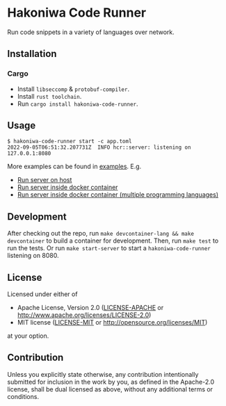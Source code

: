 # Hakoniwa Code Runner

Run code snippets in a variety of languages over network.


## Installation

### Cargo

* Install `libseccomp` & `protobuf-compiler`.
* Install `rust toolchain`.
* Run `cargo install hakoniwa-code-runner`.


## Usage

```console
$ hakoniwa-code-runner start -c app.toml
2022-09-05T06:51:32.207731Z  INFO hcr::server: listening on 127.0.0.1:8080
```

More examples can be found in [examples](./examples/). E.g.

* [Run server on host](./examples/run-server-on-host/)
* [Run server inside docker container](./examples/run-server-inside-docker-container/)
* [Run server inside docker container (multiple programming languages)](./examples/run-server-inside-docker-container-multiple-programming-languages/)


## Development

After checking out the repo, run `make devcontainer-lang && make devcontainer` to build a container for
development. Then, run `make test` to run the tests. Or run `make start-server`
to start a `hakoniwa-code-runner` listening on 8080.


## License

Licensed under either of

* Apache License, Version 2.0 ([LICENSE-APACHE](LICENSE-APACHE) or http://www.apache.org/licenses/LICENSE-2.0)
* MIT license ([LICENSE-MIT](LICENSE-MIT) or http://opensource.org/licenses/MIT)

at your option.


## Contribution

Unless you explicitly state otherwise, any contribution intentionally submitted
for inclusion in the work by you, as defined in the Apache-2.0 license, shall be
dual licensed as above, without any additional terms or conditions.
